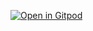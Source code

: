 [![Open in Gitpod](https://gitpod.io/button/open-in-gitpod.svg)](https://gitpod.io/#github.com/rafhaelmatos/HTML_CSS_JS/new/main?readme=1)
